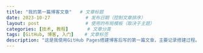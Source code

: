 ```yaml
---
title: "我的第一篇博客文章"   # 文章标题
date: 2023-10-27             # 发布日期（控制文章排序）
layout: post                 # 使用的布局模板（取决于主题）
categories: [技术, 教程]       # 文章分类
tags: [GitHub, 博客, 入门]    # 文章标签
description: "这是我使用GitHub Pages搭建博客后写的第一篇文章，主要记录搭建过程。" # 文章描述（用于SEO和摘要）
---
```

